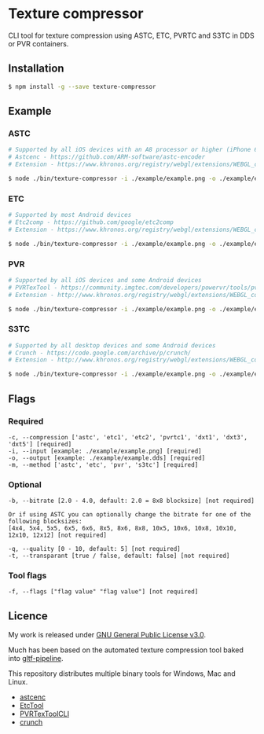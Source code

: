 # Texture compressor

CLI tool for texture compression using ASTC, ETC, PVRTC and S3TC in DDS or PVR containers.

## Installation

```sh
$ npm install -g --save texture-compressor
```

## Example

### ASTC

```sh
# Supported by all iOS devices with an A8 processor or higher (iPhone 6+)
# Astcenc - https://github.com/ARM-software/astc-encoder
# Extension - https://www.khronos.org/registry/webgl/extensions/WEBGL_compressed_texture_astc/

$ node ./bin/texture-compressor -i ./example/example.png -o ./example/example-astc.dds -m astc -c astc
```

### ETC

```sh
# Supported by most Android devices
# Etc2comp - https://github.com/google/etc2comp
# Extension - https://www.khronos.org/registry/webgl/extensions/WEBGL_compressed_texture_etc/

$ node ./bin/texture-compressor -i ./example/example.png -o ./example/example-etc1.dds -m etc -c etc1
```

### PVR

```sh
# Supported by all iOS devices and some Android devices
# PVRTexTool - https://community.imgtec.com/developers/powervr/tools/pvrtextool/
# Extension - http://www.khronos.org/registry/webgl/extensions/WEBGL_compressed_texture_pvrtc/

$ node ./bin/texture-compressor -i ./example/example.png -o ./example/example-pvrtc1.pvr -m pvr -c pvrtc1
```

### S3TC

```sh
# Supported by all desktop devices and some Android devices
# Crunch - https://code.google.com/archive/p/crunch/
# Extension - http://www.khronos.org/registry/webgl/extensions/WEBGL_compressed_texture_s3tc/

$ node ./bin/texture-compressor -i ./example/example.png -o ./example/example-dxt5.dds -m s3tc -c dxt5
```

## Flags

### Required
	-c, --compression ['astc', 'etc1', 'etc2', 'pvrtc1', 'dxt1', 'dxt3', 'dxt5'] [required]
	-i, --input [example: ./example/example.png] [required]
	-o, --output [example: ./example/example.dds] [required]
	-m, --method ['astc', 'etc', 'pvr', 's3tc'] [required]

### Optional
	-b, --bitrate [2.0 - 4.0, default: 2.0 = 8x8 blocksize] [not required]

	Or if using ASTC you can optionally change the bitrate for one of the following blocksizes:
	[4x4, 5x4, 5x5, 6x5, 6x6, 8x5, 8x6, 8x8, 10x5, 10x6, 10x8, 10x10, 12x10, 12x12] [not required]

	-q, --quality [0 - 10, default: 5] [not required]
	-t, --transparant [true / false, default: false] [not required]

### Tool flags
	-f, --flags ["flag value" "flag value"] [not required]

## Licence

My work is released under [GNU General Public License v3.0](https://raw.githubusercontent.com/TimvanScherpenzeel/texture-compressor/master/LICENSE).

Much has been based on the automated texture compression tool baked into [gltf-pipeline](https://raw.githubusercontent.com/AnalyticalGraphicsInc/gltf-pipeline/master/LICENSE.md).

This repository distributes multiple binary tools for Windows, Mac and Linux.

- [astcenc](https://raw.githubusercontent.com/ARM-software/astc-encoder/master/license.txt)
- [EtcTool](https://raw.githubusercontent.com/google/etc2comp/master/LICENSE)
- [PVRTexToolCLI](https://community.imgtec.com/developers/powervr/sdk-end-user-licence-agreement/)
- [crunch](https://raw.githubusercontent.com/Unvanquished/crunch/master/license.txt)
